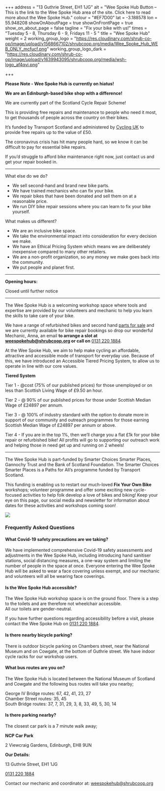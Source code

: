 +++
address = "13 Guthrie Street, EH1 1JG"
alt = "Wee Spoke Hub Button – This is the link to the Wee Spoke Hub area of the site. Click here to read more about the Wee Spoke Hub."
colour = "#EF7D00"
lat = -3.188578
lon = 55.948208
showOnAboutPage = true
showOnFrontPage = true
show_on_about_page = false
tagline = "Fix your bike with us!"
times = "Tuesday 5 - 8,  Thursday 6 - 9,  Fridays 11 - 5  "
title = "Wee Spoke Hub"
weight = 2
working_group_logo = "https://res.cloudinary.com/shrub-co-op/image/upload/v1568667102/shrubcoop.org/media/Wee_Spoke_Hub_WEB_ONLY_mcfucf.png"
working_group_logo_dark = "https://res.cloudinary.com/shrub-co-op/image/upload/v1639943095/shrubcoop.org/media/wsh-logo_af4qvi.png"

+++

**Please Note - Wee Spoke Hub is currently on hiatus!**

**We are an Edinburgh-based bike shop with a difference!**

We are currently part of the Scotland Cycle Repair Scheme!

This is providing free repairs and maintenance to people who need it most, to get thousands of people across the country on their bikes.

It’s funded by Transport Scotland and administered by [Cycling UK](https://www.facebook.com/CyclingUK/?__cft__%5B0%5D=AZU1l2lmZ_CT2ud6LoUTllOlI9pyAROKJ9wPfuxJ9OXZj76sF3ZaIQgl71ZeaQECy2me2VyOSUtrPGRb44bEwnQqtMHsu7RhMTfFiKHeMkatEn2Vis4pWvNSoIQgjAJvN7JoCFFIsAm2SdAbTb3l7Vam6vTcNi0nQ7TWX67WTXEnTWc8xxo2QhQrc6-oum9-Ff0&__tn__=kK-R) to provide free repairs up to the value of £50.

The coronavirus crisis has hit many people hard, so we know it can be difficult to pay for essential bike repairs.

If you’d struggle to afford bike maintenance right now, just contact us and get your repair booked in.

***

What else do we do?

* We sell second-hand and brand new bike parts.
* We have trained mechanics who can fix your bike.
* We repair bikes that have been donated and sell them on at a reasonable price.
* We run DIY bike repair sessions where you can learn to fix your bike yourself.

What makes us different?

* We are an inclusive bike space.
* We take the environmental impact into consideration for every decision we make.
* We have an Ethical Pricing System which means we are deliberately inexpensive compared to many other retailers.
* We are a non-profit organization, so any money we make goes back into the community.
* We put people and planet first.

***

**Opening hours:**

Closed until further notice

***

The Wee Spoke Hub is a welcoming workshop space where tools and expertise are provided by our volunteers and mechanic to help you learn the skills to take care of your bike.

We have a range of refurbished bikes and second hand [parts for sale](https://www.shrubcoop.org/wee-spoke-hub-price-list/) and we are currently available for bike repair bookings so drop our wonderful Mechanic, Anna, an email **to arrange a slot at weespokehub@shrubcoop.org or call on** [0131 220 1884](https://www.google.com/search?q=wee+spoke+hub&authuser=1&source=hp&ei=C8E5YdCzGaLDlwSnvJPIBw&iflsig=ALs-wAMAAAAAYTnPGx1vDjOAsXtD5bgy9r407GBRj0dJ&oq=wee+spoke+hub&gs_lcp=Cgdnd3Mtd2l6EAMyDgguEIAEEMcBEK8BEJMCOgsIABCABBCxAxCDAToFCAAQgAQ6CAgAELEDEIMBOgUILhCABDoLCC4QgAQQxwEQ0QM6CwguEIAEEMcBEKMCOg4ILhCABBCxAxDHARCjAjoOCC4QgAQQsQMQxwEQ0QM6CwguEIAEEMcBEK8BOggIABCABBCxAzoLCC4QsQMQxwEQrwE6CAguEIAEELEDOg0ILhCABBDHARCvARAKOgcIABCABBAKOggIABCABBDJAzoICAAQFhAKEB46BggAEBYQHlDuDFjjF2DzGWgAcAB4AIABeYgB-giSAQQxMS4ymAEAoAEB&sclient=gws-wiz&ved=0ahUKEwiQ5YGPuPHyAhWi4YUKHSfeBHkQ4dUDCAk&uact=5#).

At the Wee Spoke Hub, we aim to help make cycling an affordable, attractive and accessible mode of transport for everyday use. Because of this, we have introduced an Accessible Tiered Pricing System, to allow us to operate in line with our core values.

**Tiered System**

Tier 1 - @cost (75% of our published prices) for those unemployed or on less than Scottish Living Wage of £9.50 an hour.

Tier 2 - @ 90% of our published prices for those under Scottish Median Wage of £24897 per annum.

Tier 3 - @ 100% of industry standard with the option to donate more in support of our community and outreach programmes for those earning Scottish Median Wage of £24897 per annum or above.

Tier 4 - If you are in the top 1%, then we’ll charge you a flat £1k for your bike repair or refurbished bike! All profits will go to supporting our outreach work and helping those in need get up and running on 2 wheels!

***

The Wee Spoke Hub is part-funded by Smarter Choices Smarter Places, Gannochy Trust and the Bank of Scotland Foundation. The Smarter Choices Smarter Places is a Paths for All’s programme funded by Transport Scotland.

This funding is enabling us to restart our much-loved **Fix Your Own Bike** workshops; volunteer programme and offer some exciting new cycle-focused activities to help folk develop a love of bikes and biking! Keep your eye on this page, our social media and newsletter for information about dates for these activities and workshops coming soon!

![](https://res.cloudinary.com/shrub-co-op/image/upload/v1568759594/shrubcoop.org/media/Untitled_design_biphum.png)

<!-- ### **Our impact**

The Wee Spoke Hub has saved approximately **22.4 tonnes of CO2** emissions through its activities over our last full year.

We helped over **450** people to fix their own bikes in 2018 and the Wee Spoke Hub is currently supporting the community to cycle over **5000** miles each week. -->

### Frequently Asked Questions

#### What Covid-19 safety precautions are we taking?

We have implemented comprehensive Covid-19 safety assessments and adjustments in the Wee Spoke Hub, including introducing hand sanitiser stations, social distancing measures, a one-way system and limiting the number of people in the space at once. Everyone entering the Wee Spoke Hub will be asked to wear a face covering unless exempt, and our mechanic and volunteers will all be wearing face coverings.

#### Is the Wee Spoke Hub accessible?

The Wee Spoke Hub workshop space is on the ground floor. There is a step to the toilets and are therefore not wheelchair accessible.  
All our toilets are gender-neutral.

If you have further questions regarding accessibility before a visit, please contact the Wee Spoke Hub on [0131 220 1884](https://www.google.com/search?q=wee+spoke+hub&authuser=1&source=hp&ei=C8E5YdCzGaLDlwSnvJPIBw&iflsig=ALs-wAMAAAAAYTnPGx1vDjOAsXtD5bgy9r407GBRj0dJ&oq=wee+spoke+hub&gs_lcp=Cgdnd3Mtd2l6EAMyDgguEIAEEMcBEK8BEJMCOgsIABCABBCxAxCDAToFCAAQgAQ6CAgAELEDEIMBOgUILhCABDoLCC4QgAQQxwEQ0QM6CwguEIAEEMcBEKMCOg4ILhCABBCxAxDHARCjAjoOCC4QgAQQsQMQxwEQ0QM6CwguEIAEEMcBEK8BOggIABCABBCxAzoLCC4QsQMQxwEQrwE6CAguEIAEELEDOg0ILhCABBDHARCvARAKOgcIABCABBAKOggIABCABBDJAzoICAAQFhAKEB46BggAEBYQHlDuDFjjF2DzGWgAcAB4AIABeYgB-giSAQQxMS4ymAEAoAEB&sclient=gws-wiz&ved=0ahUKEwiQ5YGPuPHyAhWi4YUKHSfeBHkQ4dUDCAk&uact=5#).

#### Is there nearby bicycle parking?

There is outdoor bicycle parking on Chambers street, near the National Museum and on Cowgate, at the bottom of Guthrie street. We have indoor cycle racks for our workshop users.

#### What bus routes are you on?

The Wee Spoke Hub is located between the National Museum of Scotland and Cowgate and the following bus routes will take you nearby;

George IV Bridge routes: 67, 42, 41, 23, 27  
Chamber Street routes: 35, 45  
South Bridge routes: 37, 7, 31, 29, 3, 8, 33, 49, 5, 30, 14

#### Is there parking nearby?

The closest car park is a 7 minute walk away;

**NCP Car Park**

2 Viewcraig Gardens, Edinburgh, EH8 9UN

**Our Details:**

13 Guthrie Street, EH1 1JG

[0131 220 1884](https://www.google.com/search?q=wee+spoke+hub&authuser=1&source=hp&ei=C8E5YdCzGaLDlwSnvJPIBw&iflsig=ALs-wAMAAAAAYTnPGx1vDjOAsXtD5bgy9r407GBRj0dJ&oq=wee+spoke+hub&gs_lcp=Cgdnd3Mtd2l6EAMyDgguEIAEEMcBEK8BEJMCOgsIABCABBCxAxCDAToFCAAQgAQ6CAgAELEDEIMBOgUILhCABDoLCC4QgAQQxwEQ0QM6CwguEIAEEMcBEKMCOg4ILhCABBCxAxDHARCjAjoOCC4QgAQQsQMQxwEQ0QM6CwguEIAEEMcBEK8BOggIABCABBCxAzoLCC4QsQMQxwEQrwE6CAguEIAEELEDOg0ILhCABBDHARCvARAKOgcIABCABBAKOggIABCABBDJAzoICAAQFhAKEB46BggAEBYQHlDuDFjjF2DzGWgAcAB4AIABeYgB-giSAQQxMS4ymAEAoAEB&sclient=gws-wiz&ved=0ahUKEwiQ5YGPuPHyAhWi4YUKHSfeBHkQ4dUDCAk&uact=5#)

Contact our mechanic and coordinator at: weespokehub@shrubcoop.org